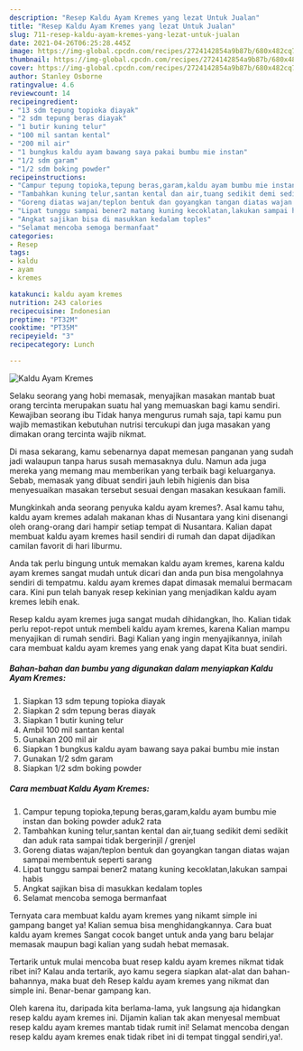```yaml
---
description: "Resep Kaldu Ayam Kremes yang lezat Untuk Jualan"
title: "Resep Kaldu Ayam Kremes yang lezat Untuk Jualan"
slug: 711-resep-kaldu-ayam-kremes-yang-lezat-untuk-jualan
date: 2021-04-26T06:25:28.445Z
image: https://img-global.cpcdn.com/recipes/2724142854a9b87b/680x482cq70/kaldu-ayam-kremes-foto-resep-utama.jpg
thumbnail: https://img-global.cpcdn.com/recipes/2724142854a9b87b/680x482cq70/kaldu-ayam-kremes-foto-resep-utama.jpg
cover: https://img-global.cpcdn.com/recipes/2724142854a9b87b/680x482cq70/kaldu-ayam-kremes-foto-resep-utama.jpg
author: Stanley Osborne
ratingvalue: 4.6
reviewcount: 14
recipeingredient:
- "13 sdm tepung topioka diayak"
- "2 sdm tepung beras diayak"
- "1 butir kuning telur"
- "100 mil santan kental"
- "200 mil air"
- "1 bungkus kaldu ayam bawang saya pakai bumbu mie instan"
- "1/2 sdm garam"
- "1/2 sdm boking powder"
recipeinstructions:
- "Campur tepung topioka,tepung beras,garam,kaldu ayam bumbu mie instan dan boking powder aduk2 rata"
- "Tambahkan kuning telur,santan kental dan air,tuang sedikit demi sedikit dan aduk rata sampai tidak bergerinjil / grenjel"
- "Goreng diatas wajan/teplon bentuk dan goyangkan tangan diatas wajan sampai membentuk seperti sarang"
- "Lipat tunggu sampai bener2 matang kuning kecoklatan,lakukan sampai habis"
- "Angkat sajikan bisa di masukkan kedalam toples"
- "Selamat mencoba semoga bermanfaat"
categories:
- Resep
tags:
- kaldu
- ayam
- kremes

katakunci: kaldu ayam kremes 
nutrition: 243 calories
recipecuisine: Indonesian
preptime: "PT32M"
cooktime: "PT35M"
recipeyield: "3"
recipecategory: Lunch

---
```



![Kaldu Ayam Kremes](https://img-global.cpcdn.com/recipes/2724142854a9b87b/680x482cq70/kaldu-ayam-kremes-foto-resep-utama.jpg)

Selaku seorang yang hobi memasak, menyajikan masakan mantab buat orang tercinta merupakan suatu hal yang memuaskan bagi kamu sendiri. Kewajiban seorang ibu Tidak hanya mengurus rumah saja, tapi kamu pun wajib memastikan kebutuhan nutrisi tercukupi dan juga masakan yang dimakan orang tercinta wajib nikmat.

Di masa  sekarang, kamu sebenarnya dapat memesan panganan yang sudah jadi walaupun tanpa harus susah memasaknya dulu. Namun ada juga mereka yang memang mau memberikan yang terbaik bagi keluarganya. Sebab, memasak yang dibuat sendiri jauh lebih higienis dan bisa menyesuaikan masakan tersebut sesuai dengan masakan kesukaan famili. 



Mungkinkah anda seorang penyuka kaldu ayam kremes?. Asal kamu tahu, kaldu ayam kremes adalah makanan khas di Nusantara yang kini disenangi oleh orang-orang dari hampir setiap tempat di Nusantara. Kalian dapat membuat kaldu ayam kremes hasil sendiri di rumah dan dapat dijadikan camilan favorit di hari liburmu.

Anda tak perlu bingung untuk memakan kaldu ayam kremes, karena kaldu ayam kremes sangat mudah untuk dicari dan anda pun bisa mengolahnya sendiri di tempatmu. kaldu ayam kremes dapat dimasak memalui bermacam cara. Kini pun telah banyak resep kekinian yang menjadikan kaldu ayam kremes lebih enak.

Resep kaldu ayam kremes juga sangat mudah dihidangkan, lho. Kalian tidak perlu repot-repot untuk membeli kaldu ayam kremes, karena Kalian mampu menyajikan di rumah sendiri. Bagi Kalian yang ingin menyajikannya, inilah cara membuat kaldu ayam kremes yang enak yang dapat Kita buat sendiri.

<!--inarticleads1-->

##### Bahan-bahan dan bumbu yang digunakan dalam menyiapkan Kaldu Ayam Kremes:

1. Siapkan 13 sdm tepung topioka diayak
1. Siapkan 2 sdm tepung beras diayak
1. Siapkan 1 butir kuning telur
1. Ambil 100 mil santan kental
1. Gunakan 200 mil air
1. Siapkan 1 bungkus kaldu ayam bawang saya pakai bumbu mie instan
1. Gunakan 1/2 sdm garam
1. Siapkan 1/2 sdm boking powder




<!--inarticleads2-->

##### Cara membuat Kaldu Ayam Kremes:

1. Campur tepung topioka,tepung beras,garam,kaldu ayam bumbu mie instan dan boking powder aduk2 rata
1. Tambahkan kuning telur,santan kental dan air,tuang sedikit demi sedikit dan aduk rata sampai tidak bergerinjil / grenjel
1. Goreng diatas wajan/teplon bentuk dan goyangkan tangan diatas wajan sampai membentuk seperti sarang
1. Lipat tunggu sampai bener2 matang kuning kecoklatan,lakukan sampai habis
1. Angkat sajikan bisa di masukkan kedalam toples
1. Selamat mencoba semoga bermanfaat




Ternyata cara membuat kaldu ayam kremes yang nikamt simple ini gampang banget ya! Kalian semua bisa menghidangkannya. Cara buat kaldu ayam kremes Sangat cocok banget untuk anda yang baru belajar memasak maupun bagi kalian yang sudah hebat memasak.

Tertarik untuk mulai mencoba buat resep kaldu ayam kremes nikmat tidak ribet ini? Kalau anda tertarik, ayo kamu segera siapkan alat-alat dan bahan-bahannya, maka buat deh Resep kaldu ayam kremes yang nikmat dan simple ini. Benar-benar gampang kan. 

Oleh karena itu, daripada kita berlama-lama, yuk langsung aja hidangkan resep kaldu ayam kremes ini. Dijamin kalian tak akan menyesal membuat resep kaldu ayam kremes mantab tidak rumit ini! Selamat mencoba dengan resep kaldu ayam kremes enak tidak ribet ini di tempat tinggal sendiri,ya!.


